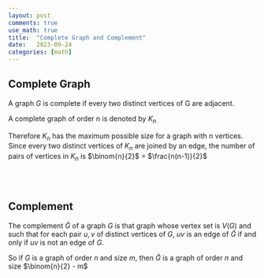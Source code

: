 ```yaml
---
layout: post
comments: true
use_math: true
title:  "Complete Graph and Complement"
date:   2023-09-24
categories: [math]
---
```



## Complete Graph

A graph $G$ is complete if every two distinct vertices of G are adjacent.

A complete graph of order n is denoted by $K_n$

Therefore $K_n$ has the maximum possible size for a graph with n vertices. Since every 
two distinct vertices of $K_n$ are joined by an edge, the number of pairs of vertices in $K_n$ is $\binom{n}{2}$ = $\frac{n(n-1)}{2}$





<br><br>

## Complement

The complement $\bar G$ of a graph $G$ is that graph whose vertex set is $V(G)$ 
and such that for each pair $u,v$ of distinct vertices of $G$, $uv$ is an edge of $\bar G$ if and only if $uv$ is not an edge of $G$.

So if $G$ is a graph of order $n$ and size $m$, then $\bar G$ is a graph of order $n$ and 
size $\binom{n}{2} - m$